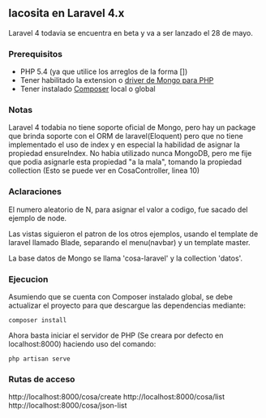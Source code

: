 ## lacosita en Laravel 4.x

Laravel 4 todavia se encuentra en beta y va a ser lanzado el 28 de mayo.

### Prerequisitos

* PHP 5.4 (ya que utilice los arreglos de la forma [])
* Tener habilitado la extension o [driver de Mongo para PHP](http://docs.mongodb.org/ecosystem/drivers/php/)
* Tener instalado [Composer](http://getcomposer.org/) local o global

### Notas

Laravel 4 todabia no tiene soporte oficial de Mongo, pero hay un package que brinda soporte con el ORM de laravel(Eloquent) pero que no tiene implementado el uso de index y en especial la habilidad de asignar la propiedad ensureIndex. No habia utilizado nunca MongoDB, pero me fije que podia asignarle esta propiedad "a la mala", tomando la propiedad collection (Esto se puede ver en CosaController, linea 10)

### Aclaraciones

El numero aleatorio de N, para asignar el valor a codigo, fue sacado del ejemplo de node.

Las vistas siguieron el patron de los otros ejemplos, usando el template de laravel llamado Blade, separando el menu(navbar) y un template master.

La base datos de Mongo se llama 'cosa-laravel' y la collection 'datos'.

### Ejecucion

Asumiendo que se cuenta con Composer instalado global, se debe actualizar el proyecto para que descargue las dependencias mediante:

`composer install`

Ahora basta iniciar el servidor de PHP (Se creara por defecto en localhost:8000) haciendo uso del comando:

`php artisan serve`

### Rutas de acceso
http://localhost:8000/cosa/create
http://localhost:8000/cosa/list
http://localhost:8000/cosa/json-list
